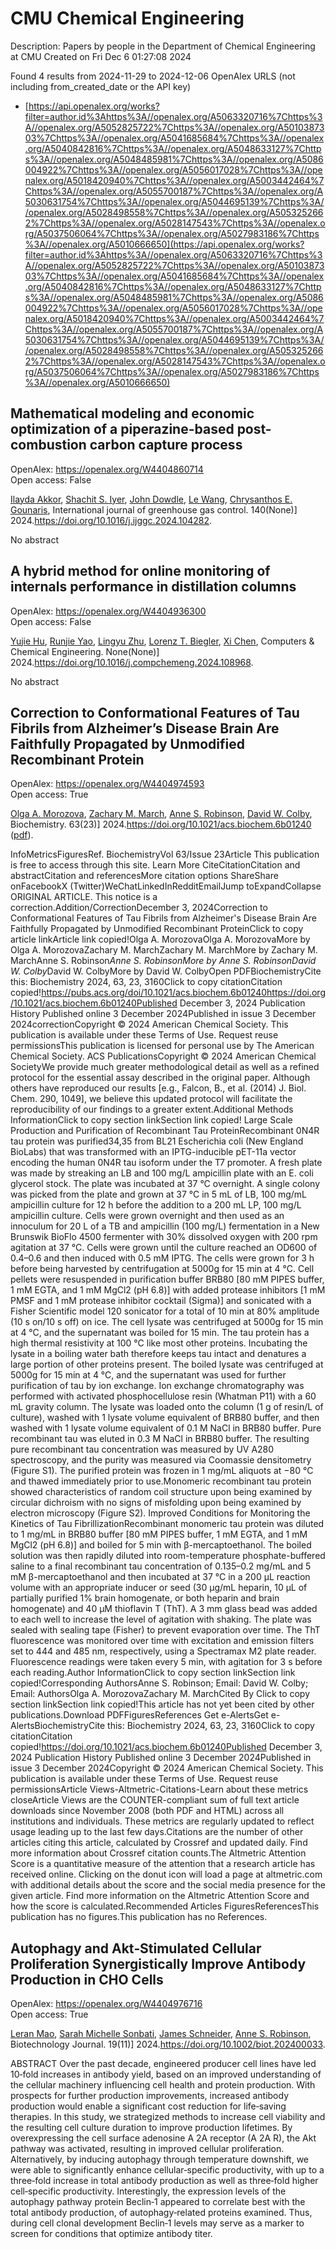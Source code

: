 # CMU Chemical Engineering
Description: Papers by people in the Department of Chemical Engineering at CMU
Created on Fri Dec  6 01:27:08 2024

Found 4 results from 2024-11-29 to 2024-12-06
OpenAlex URLS (not including from_created_date or the API key)
- [https://api.openalex.org/works?filter=author.id%3Ahttps%3A//openalex.org/A5063320716%7Chttps%3A//openalex.org/A5052825722%7Chttps%3A//openalex.org/A5010387303%7Chttps%3A//openalex.org/A5041685684%7Chttps%3A//openalex.org/A5040842816%7Chttps%3A//openalex.org/A5048633127%7Chttps%3A//openalex.org/A5048485981%7Chttps%3A//openalex.org/A5086004922%7Chttps%3A//openalex.org/A5056017028%7Chttps%3A//openalex.org/A5018420940%7Chttps%3A//openalex.org/A5003442464%7Chttps%3A//openalex.org/A5055700187%7Chttps%3A//openalex.org/A5030631754%7Chttps%3A//openalex.org/A5044695139%7Chttps%3A//openalex.org/A5028498558%7Chttps%3A//openalex.org/A5053252662%7Chttps%3A//openalex.org/A5028147543%7Chttps%3A//openalex.org/A5037506064%7Chttps%3A//openalex.org/A5027983186%7Chttps%3A//openalex.org/A5010666650](https://api.openalex.org/works?filter=author.id%3Ahttps%3A//openalex.org/A5063320716%7Chttps%3A//openalex.org/A5052825722%7Chttps%3A//openalex.org/A5010387303%7Chttps%3A//openalex.org/A5041685684%7Chttps%3A//openalex.org/A5040842816%7Chttps%3A//openalex.org/A5048633127%7Chttps%3A//openalex.org/A5048485981%7Chttps%3A//openalex.org/A5086004922%7Chttps%3A//openalex.org/A5056017028%7Chttps%3A//openalex.org/A5018420940%7Chttps%3A//openalex.org/A5003442464%7Chttps%3A//openalex.org/A5055700187%7Chttps%3A//openalex.org/A5030631754%7Chttps%3A//openalex.org/A5044695139%7Chttps%3A//openalex.org/A5028498558%7Chttps%3A//openalex.org/A5053252662%7Chttps%3A//openalex.org/A5028147543%7Chttps%3A//openalex.org/A5037506064%7Chttps%3A//openalex.org/A5027983186%7Chttps%3A//openalex.org/A5010666650)

## Mathematical modeling and economic optimization of a piperazine-based post-combustion carbon capture process   

OpenAlex: https://openalex.org/W4404860714    
Open access: False
    
[Ilayda Akkor](https://openalex.org/A5105016306), [Shachit S. Iyer](https://openalex.org/A5043467732), [John Dowdle](https://openalex.org/A5105016307), [Le Wang](https://openalex.org/A5109297761), [Chrysanthos E. Gounaris](https://openalex.org/A5048485981), International journal of greenhouse gas control. 140(None)] 2024.https://doi.org/10.1016/j.ijggc.2024.104282.
    
No abstract    

    

## A hybrid method for online monitoring of internals performance in distillation columns   

OpenAlex: https://openalex.org/W4404936300    
Open access: False
    
[Yujie Hu](https://openalex.org/A5015579576), [Runjie Yao](https://openalex.org/A5113289716), [Lingyu Zhu](https://openalex.org/A5110463330), [Lorenz T. Biegler](https://openalex.org/A5052825722), [Xi Chen](https://openalex.org/A5100329900), Computers & Chemical Engineering. None(None)] 2024.https://doi.org/10.1016/j.compchemeng.2024.108968.
    
No abstract    

    

## Correction to Conformational Features of Tau Fibrils from Alzheimer’s Disease Brain Are Faithfully Propagated by Unmodified Recombinant Protein   

OpenAlex: https://openalex.org/W4404974593    
Open access: True
    
[Olga A. Morozova](https://openalex.org/A5000985636), [Zachary M. March](https://openalex.org/A5081442391), [Anne S. Robinson](https://openalex.org/A5053252662), [David W. Colby](https://openalex.org/A5032183531), Biochemistry. 63(23)] 2024.https://doi.org/10.1021/acs.biochem.6b01240 ([pdf](https://pubs.acs.org/doi/pdf/10.1021/acs.biochem.6b01240?ref=article_openPDF)).
    
InfoMetricsFiguresRef. BiochemistryVol 63/Issue 23Article This publication is free to access through this site. Learn More CiteCitationCitation and abstractCitation and referencesMore citation options ShareShare onFacebookX (Twitter)WeChatLinkedInRedditEmailJump toExpandCollapse ORIGINAL ARTICLE. This notice is a correction.Addition/CorrectionDecember 3, 2024Correction to Conformational Features of Tau Fibrils from Alzheimer's Disease Brain Are Faithfully Propagated by Unmodified Recombinant ProteinClick to copy article linkArticle link copied!Olga A. MorozovaOlga A. MorozovaMore by Olga A. MorozovaZachary M. MarchZachary M. MarchMore by Zachary M. MarchAnne S. Robinson*Anne S. RobinsonMore by Anne S. RobinsonDavid W. Colby*David W. ColbyMore by David W. ColbyOpen PDFBiochemistryCite this: Biochemistry 2024, 63, 23, 3160Click to copy citationCitation copied!https://pubs.acs.org/doi/10.1021/acs.biochem.6b01240https://doi.org/10.1021/acs.biochem.6b01240Published December 3, 2024 Publication History Published online 3 December 2024Published in issue 3 December 2024correctionCopyright © 2024 American Chemical Society. This publication is available under these Terms of Use. Request reuse permissionsThis publication is licensed for personal use by The American Chemical Society. ACS PublicationsCopyright © 2024 American Chemical SocietyWe provide much greater methodological detail as well as a refined protocol for the essential assay described in the original paper. Although others have reproduced our results [e.g., Falcon, B., et al. (2014) J. Biol. Chem. 290, 1049], we believe this updated protocol will facilitate the reproducibility of our findings to a greater extent.Additional Methods InformationClick to copy section linkSection link copied! Large Scale Production and Purification of Recombinant Tau ProteinRecombinant 0N4R tau protein was purified34,35 from BL21 Escherichia coli (New England BioLabs) that was transformed with an IPTG-inducible pET-11a vector encoding the human 0N4R tau isoform under the T7 promoter. A fresh plate was made by streaking an LB and 100 mg/L ampicillin plate with an E. coli glycerol stock. The plate was incubated at 37 °C overnight. A single colony was picked from the plate and grown at 37 °C in 5 mL of LB, 100 mg/mL ampicillin culture for 12 h before the addition to a 200 mL LP, 100 mg/L ampicillin culture. Cells were grown overnight and then used as an innoculum for 20 L of a TB and ampicillin (100 mg/L) fermentation in a New Brunswik BioFlo 4500 fermenter with 30% dissolved oxygen with 200 rpm agitation at 37 °C. Cells were grown until the culture reached an OD600 of 0.4–0.6 and then induced with 0.5 mM IPTG. The cells were grown for 3 h before being harvested by centrifugation at 5000g for 15 min at 4 °C. Cell pellets were resuspended in purification buffer BRB80 [80 mM PIPES buffer, 1 mM EGTA, and 1 mM MgCl2 (pH 6.8)] with added protease inhibitors [1 mM PMSF and 1 mM protease inhibitor cocktail (Sigma)] and sonicated with a Fisher Scientific model 120 sonicator for a total of 10 min at 80% amplitude (10 s on/10 s off) on ice. The cell lysate was centrifuged at 5000g for 15 min at 4 °C, and the supernatant was boiled for 15 min. The tau protein has a high thermal resistivity at 100 °C like most other proteins. Incubating the lysate in a boiling water bath therefore keeps tau intact and denatures a large portion of other proteins present. The boiled lysate was centrifuged at 5000g for 15 min at 4 °C, and the supernatant was used for further purification of tau by ion exchange. Ion exchange chromatography was performed with activated phosphocellulose resin (Whatman P11) with a 60 mL gravity column. The lysate was loaded onto the column (1 g of resin/L of culture), washed with 1 lysate volume equivalent of BRB80 buffer, and then washed with 1 lysate volume equivalent of 0.1 M NaCl in BRB80 buffer. Pure recombinant tau was eluted in 0.3 M NaCl in BRB80 buffer. The resulting pure recombinant tau concentration was measured by UV A280 spectroscopy, and the purity was measured via Coomassie densitometry (Figure S1). The purified protein was frozen in 1 mg/mL aliquots at −80 °C and thawed immediately prior to use.Monomeric recombinant tau protein showed characteristics of random coil structure upon being examined by circular dichroism with no signs of misfolding upon being examined by electron microscopy (Figure S2). Improved Conditions for Monitoring the Kinetics of Tau FibrillizationRecombinant monomeric tau protein was diluted to 1 mg/mL in BRB80 buffer [80 mM PIPES buffer, 1 mM EGTA, and 1 mM MgCl2 (pH 6.8)] and boiled for 5 min with β-mercaptoethanol. The boiled solution was then rapidly diluted into room-temperature phosphate-buffered saline to a final recombinant tau concentration of 0.135–0.2 mg/mL and 5 mM β-mercaptoethanol and then incubated at 37 °C in a 200 μL reaction volume with an appropriate inducer or seed (30 μg/mL heparin, 10 μL of partially purified 1% brain homogenate, or both heparin and brain homogenate) and 40 μM thioflavin T (ThT). A 3 mm glass bead was added to each well to increase the level of agitation with shaking. The plate was sealed with sealing tape (Fisher) to prevent evaporation over time. The ThT fluorescence was monitored over time with excitation and emission filters set to 444 and 485 nm, respectively, using a Spectramax M2 plate reader. Fluorescence readings were taken every 5 min, with agitation for 3 s before each reading.Author InformationClick to copy section linkSection link copied!Corresponding AuthorsAnne S. Robinson; Email: David W. Colby; Email: AuthorsOlga A. MorozovaZachary M. MarchCited By Click to copy section linkSection link copied!This article has not yet been cited by other publications.Download PDFFiguresReferences Get e-AlertsGet e-AlertsBiochemistryCite this: Biochemistry 2024, 63, 23, 3160Click to copy citationCitation copied!https://doi.org/10.1021/acs.biochem.6b01240Published December 3, 2024 Publication History Published online 3 December 2024Published in issue 3 December 2024Copyright © 2024 American Chemical Society. This publication is available under these Terms of Use. Request reuse permissionsArticle Views-Altmetric-Citations-Learn about these metrics closeArticle Views are the COUNTER-compliant sum of full text article downloads since November 2008 (both PDF and HTML) across all institutions and individuals. These metrics are regularly updated to reflect usage leading up to the last few days.Citations are the number of other articles citing this article, calculated by Crossref and updated daily. Find more information about Crossref citation counts.The Altmetric Attention Score is a quantitative measure of the attention that a research article has received online. Clicking on the donut icon will load a page at altmetric.com with additional details about the score and the social media presence for the given article. Find more information on the Altmetric Attention Score and how the score is calculated.Recommended Articles FiguresReferencesThis publication has no figures.This publication has no References.    

    

## Autophagy and Akt‐Stimulated Cellular Proliferation Synergistically Improve Antibody Production in CHO Cells   

OpenAlex: https://openalex.org/W4404976716    
Open access: True
    
[Leran Mao](https://openalex.org/A5010070116), [Sarah Michelle Sonbati](https://openalex.org/A5114982676), [James Schneider](https://openalex.org/A5028147543), [Anne S. Robinson](https://openalex.org/A5053252662), Biotechnology Journal. 19(11)] 2024.https://doi.org/10.1002/biot.202400033.
    
ABSTRACT Over the past decade, engineered producer cell lines have led 10‐fold increases in antibody yield, based on an improved understanding of the cellular machinery influencing cell health and protein production. With prospects for further production improvements, increased antibody production would enable a significant cost reduction for life‐saving therapies. In this study, we strategized methods to increase cell viability and the resulting cell culture duration to improve production lifetimes. By overexpressing the cell surface adenosine A 2A receptor (A 2A R), the Akt pathway was activated, resulting in improved cellular proliferation. Alternatively, by inducing autophagy through temperature downshift, we were able to significantly enhance cellular‐specific productivity, with up to a three‐fold increase in total antibody production as well as three‐fold higher cell‐specific productivity. Interestingly, the expression levels of the autophagy pathway protein Beclin‐1 appeared to correlate best with the total antibody production, of autophagy‐related proteins examined. Thus, during cell clonal development Beclin‐1 levels may serve as a marker to screen for conditions that optimize antibody titer.    

    

